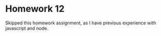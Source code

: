 # Homework 12

Skipped this homework assignment, as I have previous experience with javascript and node.